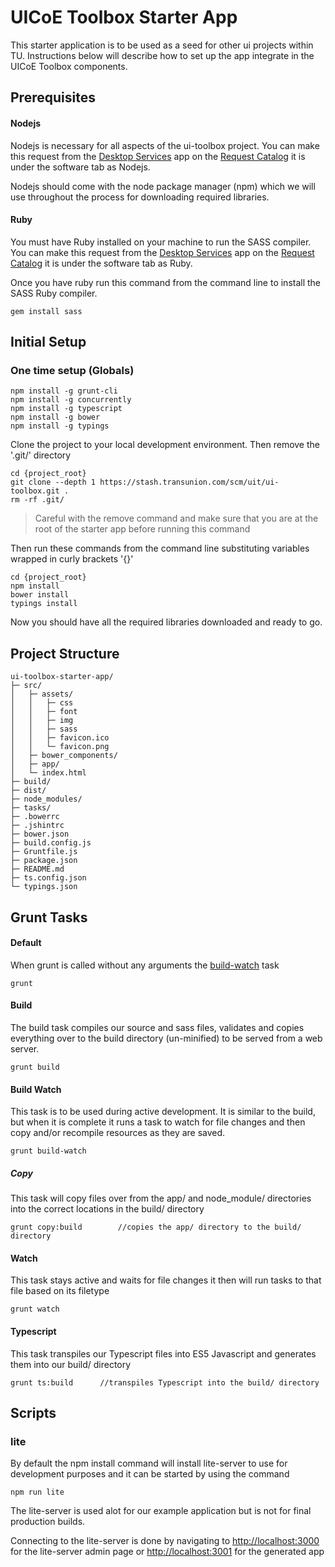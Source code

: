 # UICoE Toolbox Starter App
This starter application is to be used as a seed for other ui projects within TU. Instructions below will describe how to set up the app integrate in the UICoE Toolbox components.

## Prerequisites
#### Nodejs
Nodejs is necessary for all aspects of the ui-toolbox project.  You can make this request from the [Desktop Services](https://rc.transunion.com/DesktopService/desktopServiceRequest.do) app on the [Request Catalog](htps://rc.transunion.com) it is under the software tab as Nodejs.

Nodejs should come with the node package manager (npm) which we will use throughout the process for downloading required libraries.

#### Ruby
You must have Ruby installed on your machine to run the SASS compiler.  You can make this request from the [Desktop Services](https://rc.transunion.com/DesktopService/desktopServiceRequest.do) app on the [Request Catalog](htps://rc.transunion.com) it is under the software tab as Ruby.

Once you have ruby run this command from the command line to install the SASS Ruby compiler.

	gem install sass

## Initial Setup
### One time setup (Globals)
		
	npm install -g grunt-cli
	npm install -g concurrently
	npm install -g typescript
	npm install -g bower
	npm install -g typings
		
Clone the project to your local development environment. Then remove the '.git/' directory 

	cd {project_root}
	git clone --depth 1 https://stash.transunion.com/scm/uit/ui-toolbox.git .
	rm -rf .git/

> Careful with the remove command and make sure that you are at the root of the starter app before running this command

Then run these commands from the command line substituting variables wrapped in curly brackets '{}'

	cd {project_root}
	npm install
	bower install
	typings install

Now you should have all the required libraries downloaded and ready to go.

## Project Structure

	ui-toolbox-starter-app/
	├─ src/
	│	├─ assets/
	│	│	├─ css
	│	│	├─ font
	│	│	├─ img
	│	│	├─ sass
	│	│	├─ favicon.ico
	│	│	└─ favicon.png
	│	├─ bower_components/
	│	├─ app/
	│	└─ index.html
	├─ build/
	├─ dist/
	├─ node_modules/
	├─ tasks/
	├─ .bowerrc
	├─ .jshintrc
	├─ bower.json
	├─ build.config.js
	├─ Gruntfile.js
	├─ package.json
	├─ README.md
	├─ ts.config.json
	└─ typings.json

## Grunt Tasks
#### Default
When grunt is called without any arguments the [build-watch](#user-content-build-watch) task 

	grunt

#### Build
The build task compiles our source and sass files, validates and copies everything over to the build directory (un-minified) to be served from a web server.

	grunt build

#### Build Watch
This task is to be used during active development. It is similar to the build, but when it is complete it runs a task to watch for file changes and then copy and/or recompile resources as they are saved.

	grunt build-watch

##### Copy
This task will copy files over from the app/ and node_module/ directories into the correct locations in the build/ directory

	grunt copy:build 		//copies the app/ directory to the build/ directory

#### Watch
This task stays active and waits for file changes it then will run tasks to that file based on its filetype

	grunt watch

#### Typescript
This task transpiles our Typescript files into ES5 Javascript and generates them into our build/ directory

	grunt ts:build 		//transpiles Typescript into the build/ directory

## Scripts
### lite
By default the npm install command will install lite-server to use for development purposes and it can be started by using the command 

	npm run lite

The lite-server is used alot for our example application but is not for final production builds.

Connecting to the lite-server is done by navigating to [http://localhost:3000](http://localhost:3000) for the lite-server admin page or [http://localhost:3001](http://localhost:3001) for the generated app
